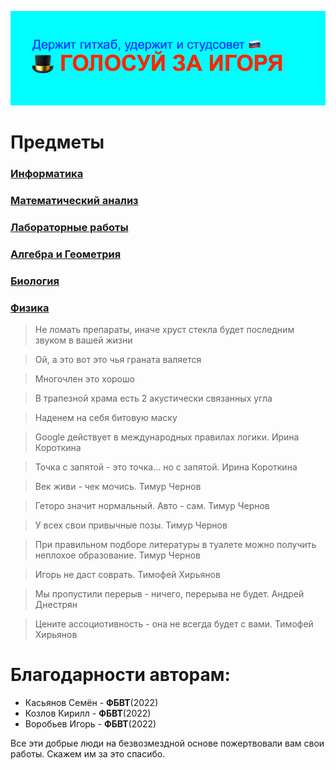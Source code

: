![alt-текст](https://github.com/arduinoev3/arduinoev3/blob/main/плакат.png?raw=true)

# Предметы

### [Информатика](https://github.com/skolkovo-bba/informatics)
### [Математический анализ](https://github.com/skolkovo-bba/math-analysis)
### [Лабораторные работы](https://github.com/skolkovo-bba/labs)
### [Алгебра и Геометрия](https://github.com/skolkovo-bba/al-gem)
### [Биология](https://github.com/skolkovo-bba/biology)
### [Физика](https://github.com/skolkovo-bba/physics)

> Не ломать препараты, иначе хруст стекла будет последним звуком в вашей жизни

> Ой, а это вот это чья граната валяется

> Многочлен это хорошо

> В трапезной храма есть 2 акустически связанных угла

> Наденем на себя битовую маску

> Google действует в международных правилах логики. Ирина Короткина

> Точка с запятой - это точка... но с запятой. Ирина Короткина

> Век живи - чек мочись. Тимур Чернов

> Геторо значит нормальный. Авто - сам. Тимур Чернов

> У всех свои привычные позы. Тимур Чернов

> При правильном подборе литературы в туалете можно получить неплохое образование. Тимур Чернов

> Игорь не даст соврать. Тимофей Хирьянов

> Мы пропустили перерыв - ничего, перерыва не будет. Андрей Днестрян

> Цените ассоциотивность - она не всегда будет с вами. Тимофей Хирьянов

# Благодарности авторам:
* Касьянов Семён - **ФБВТ**(2022)
* Козлов Кирилл - **ФБВТ**(2022)
* Воробьев Игорь - **ФБВТ**(2022)

Все эти добрые люди на безвозмездной основе пожертвовали вам свои работы. Скажем им за это спасибо.
